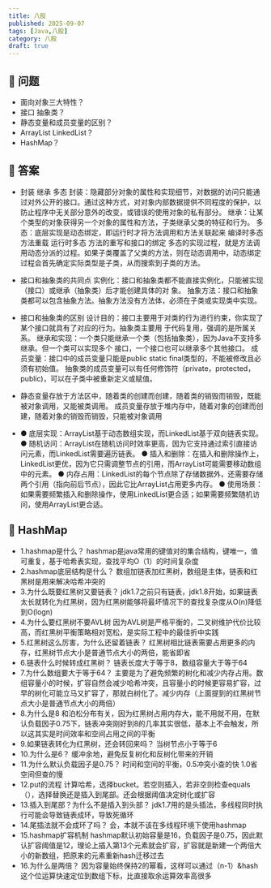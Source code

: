 ```yaml
---
title: 八股
published: 2025-09-07
tags: [Java,八股]
category: 八股
draft: true
---
```


## 📌 问题
- 面向对象三大特性？
- 接口 抽象类？
- 静态变量和成员变量的区别？
- ArrayList LinkedList？
- HashMap？
## 🧩 答案
- 封装 继承 多态
封装：隐藏部分对象的属性和实现细节，对数据的访问只能通过对外公开的接口。通过这种方式，对对象内部数据提供不同程度的保护，以防止程序中无关部分意外的改变，或错误的使用对象的私有部分。
继承：让某个类型的对象获得另一个对象的属性和方法，子类继承父类的特征和行为。
多态：底层实现是动态绑定，即运行时才将方法调用和方法关联起来
编译时多态 方法重载
运行时多态 方法的重写和接口的绑定
多态的实现过程，就是方法调用动态分派的过程。如果子类覆盖了父类的方法，则在动态调用中，动态绑定过程会首先确定实际类型是子类，从而搜索到子类的方法。

- 接口和抽象类的共同点
实例化：接口和抽象类都不能直接实例化，只能被实现（接口）或继承（抽象类）后才能创建具体的对
象。
抽象方法：接口和抽象类都可以包含抽象方法。抽象方法没有方法体，必须在子类或实现类中实现。

- 接口和抽象类的区别
设计目的：接口主要用于对类的行为进行约束，你实现了某个接口就具有了对应的行为。抽象类主要用
于代码复用，强调的是所属关系。
继承和实现：一个类只能继承一个类（包括抽象类），因为Java不支持多继承。但一个类可以实现多个
接口，一个接口也可以继承多个其他接口。
成员变量：接口中的成员变量只能是public static final类型的，不能被修改且必须有初始值。
抽象类的成员变量可以有任何修饰符（private，protected，public)，可以在子类中被重新定义或赋值。

- 静态变量存放于方法区中，随着类的创建而创建，随着类的销毁而销毁，既能被对象调用，又能被类调用。
成员变量存放于堆内存中，随着对象的创建而创建，随着对象的销毁而销毁，只能被对象调用

- ● 底层实现：ArrayList基于动态数组实现，而LinkedList基于双向链表实现。
● 随机访问：ArrayList在随机访问时效率更高，因为它支持通过索引直接访问元素，而LinkedList需要遍历链表。
● 插入和删除：在插入和删除操作上，LinkedList更优，因为它只需调整节点的引用，而ArrayList可能需要移动数组中的元素。
● 内存占用：LinkedList的每个节点除了存储数据外，还需要存储两个引用（指向前后节点），因此它比ArrayList占用更多内存。
● 使用场景：如果需要频繁插入和删除操作，使用LinkedList更合适；如果需要频繁随机访问，使用ArrayList更合适。


## 🧩 HashMap
- 1.hashmap是什么？
hashmap是java常用的键值对的集合结构，键唯一，值可重复，基于哈希表实现，查找平均O（1）的时间复杂度
- 2.hashmap底层结构是什么？
数组加链表加红黑树，数组是主体，链表和红黑树是用来解决哈希冲突的
- 3.为什么既要红黑树又要链表？
jdk1.7之前只有链表，jdk1.8开始，如果链表太长就转化为红黑树，因为红黑树能够将最坏情况下的查找复杂度从O(n)降低到O(logn)
- 4.为什么要红黑树不要AVL树
因为AVL树是严格平衡的，二叉树维护代价比较高，而红黑树平衡策略相对宽松，是实际工程中的最佳折中实践
- 5.红黑树这么厉害，为什么还留着链表？
红黑树相比链表需要占用更多的内存，红黑树节点大小是普通节点大小的两倍，能省即省
- 6.链表什么时候转成红黑树？
链表长度大于等于8，数组容量大于等于64
- 7.为什么数组要大于等于64？
主要是为了避免频繁的树化和减少内存占用。数组容量小的时候，扩容自然会减少哈希冲突，且容量小的时候更容易扩容，过早的树化可能立马又扩容了，那就白树化了。减少内存（上面提到的红黑树节点大小是普通节点大小的两倍）
- 8.为什么是8
和泊松分布有关，因为红黑树占用内存大，能不用就不用，在默认负载因子0.75下，链表冲突刚好到8的几率其实很低，基本上不会触发，所以这其实是时间效率和空间占用之间的平衡
- 9.如果链表转化为红黑树，还会转回来吗？
当树节点小于等于6
- 10.为什么是6？
缓冲余地，避免反复树化和反树化带来的开销
- 11.为什么默认负载因子是0.75？
时间和空间的平衡，0.5冲突小查的快 1.0省空间但查的慢
- 12.put的流程
计算哈希，选择bucket。若空则插入，若非空则检查equals（），选择替换还是插入到尾部。还会根据阈值决定树化或扩容
- 13.插入到尾部？为什么不是插入到头部？
jdk1.7用的是头插法，多线程同时执行可能会导致链表成环，导致死循环
- 14.尾插法就不会成环了吗？
会，本就不该在多线程环境下使用hashmap
- 15.hashmap扩容机制
hashmap默认初始容量是16，负载因子是0.75，因此默认扩容阈值是12，理论上插入第13个元素就会扩容，扩容就是新建一个两倍大小的新数组，把原来的元素重新hash迁移过去
- 16.为什么是两倍？
因为容量始终保持2的幂看，这样可以通过（n-1）&hash这个位运算快速定位到数组下标，比直接取余运算效率高很多
